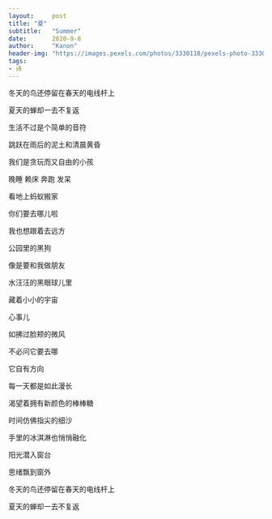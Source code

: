 ```yaml
---
layout:     post
title: "夏"
subtitle:   "Summer"
date:       2020-9-8
author:     "Kanon"
header-img: "https://images.pexels.com/photos/3330118/pexels-photo-3330118.jpeg?auto=compress&cs=tinysrgb&dpr=2&h=750&w=1260"
tags:
- 诗
---
```




冬天的鸟还停留在春天的电线杆上

夏天的蝉却一去不复返

生活不过是个简单的音符

跳跃在雨后的泥土和清晨黄昏

我们是贪玩而又自由的小孩

晚睡 赖床 奔跑 发呆 

看地上蚂蚁搬家

你们要去哪儿啦

我也想跟着去远方

公园里的黑狗

像是要和我做朋友

水汪汪的黑眼球儿里

藏着小小的宇宙

心事儿

如拂过脸颊的微风

不必问它要去哪

它自有方向

每一天都是如此漫长

渴望着拥有新颜色的棒棒糖

时间仿佛指尖的细沙

手里的冰淇淋也悄悄融化

阳光潜入窗台 

思绪飘到窗外

冬天的鸟还停留在春天的电线杆上

夏天的蝉却一去不复返

<br><br><br><br>
